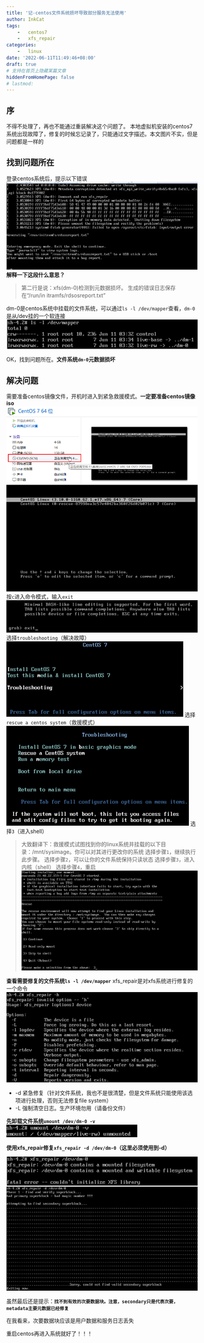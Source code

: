 ```yaml
---
title: '记-centos文件系统损坏导致部分服务无法使用'
author: InkCat
tags: 
    -   centos7
    -   xfs_repair
categories: 
    -   linux
date: '2022-06-11T11:49:46+08:00'
draft: true
# 支持在首页上隐藏某篇文章
hiddenFromHomePage: false
# lastmod:
---
```


## 序
不得不处理了，再也不能通过重装解决这个问题了。
本地虚拟机安装的centos7系统出现故障了，修复的时候忘记录了，只能通过文字描述。本文图片不实，但是问题都是一样的

## 找到问题所在

登录centos系统后，提示以下错误
![centosSystemBug-2022-06-11-11-54-06](https://raw.githubusercontent.com/Ink-kai/PicGo/main/BlogImages/centosSystemBug-2022-06-11-11-54-06.png)
**解释一下这段什么意思？**
> 第二行是说：xfs(dm-0)检测到元数据损坏。
> 生成的错误日志保存在“/run/in itramfs/rdsosreport.txt”

dm-0是centos系统中挂载的文件系统，可以通过`ls -l /dev/mapper`查看，`dm-0`是从/dev挂的一个软连接
![centosSystemBug-2022-06-11-12-02-22](https://raw.githubusercontent.com/Ink-kai/PicGo/main/BlogImages/centosSystemBug-2022-06-11-12-02-22.png)

OK，找到问题所在。**文件系统`dm-0`元数据损坏**

## 解决问题
需要准备centos镜像文件，开机时进入到紧急救援模式。**一定要准备centos镜像iso**
![centosSystemBug-2022-06-11-12-08-17](https://raw.githubusercontent.com/Ink-kai/PicGo/main/BlogImages/centosSystemBug-2022-06-11-12-08-17.png)
![centosSystemBug-2022-06-11-12-06-15](https://raw.githubusercontent.com/Ink-kai/PicGo/main/BlogImages/centosSystemBug-2022-06-11-12-06-15.png)
按`c`进入命令模式，输入`exit`
![centosSystemBug-2022-06-11-12-09-34](https://raw.githubusercontent.com/Ink-kai/PicGo/main/BlogImages/centosSystemBug-2022-06-11-12-09-34.png)
选择`troubleshooting`（解决故障）
![centosSystemBug-2022-06-11-12-10-06](https://raw.githubusercontent.com/Ink-kai/PicGo/main/BlogImages/centosSystemBug-2022-06-11-12-10-06.png)
选择`rescue a centos system`（救援模式）
![centosSystemBug-2022-06-11-12-11-30](https://raw.githubusercontent.com/Ink-kai/PicGo/main/BlogImages/centosSystemBug-2022-06-11-12-11-30.png)
选择`3`（进入shell）
> 大致翻译下：救援模式试图找到你的linux系统并挂载的以下目录：/mnt/sysimage。你可以对其进行更改你的系统
> 选择步骤`1`，继续执行此步骤。
> 选择步骤`2`，可以让你的文件系统保持只读状态
> 选择步骤`3`，进入内核（shell）
> 选择步骤`4`，重启
![centosSystemBug-2022-06-11-12-12-47](https://raw.githubusercontent.com/Ink-kai/PicGo/main/BlogImages/centosSystemBug-2022-06-11-12-12-47.png)

**查看需要修复的文件系统`ls -l /dev/mapper`**
xfs_repair是对xfs系统进行修复的一个命令
![centosSystemBug-2022-06-11-12-28-31](https://raw.githubusercontent.com/Ink-kai/PicGo/main/BlogImages/centosSystemBug-2022-06-11-12-28-31.png)
+ -d    紧急修复（针对文件系统，我也不是很清楚，但是文件系统只能使用该选项进行处理，否则无法修复file system）
+ -L    强制清空日志。生产环境勿用（请备份文件）

**先卸载文件系统`umount /dev/dm-0 -v`**
![centosSystemBug-2022-06-11-12-39-44](https://raw.githubusercontent.com/Ink-kai/PicGo/main/BlogImages/centosSystemBug-2022-06-11-12-39-44.png)

**使用xfs_repair修复`xfs_repair -d /dev/dm-0`（这里必须使用到-d）**

![centosSystemBug-2022-06-11-12-27-18](https://raw.githubusercontent.com/Ink-kai/PicGo/main/BlogImages/centosSystemBug-2022-06-11-12-27-18.png)
![centosSystemBug-2022-06-11-12-40-14](https://raw.githubusercontent.com/Ink-kai/PicGo/main/BlogImages/centosSystemBug-2022-06-11-12-40-14.png)

虽然最后还是提示：**`找不到有效的次要数据块。注意，secondary只是代表次要，metadata主要元数据已经修复`**

在我看来，次要数据块应该是用户数据和服务日志丢失

重启centos再进入系统就好了！！！